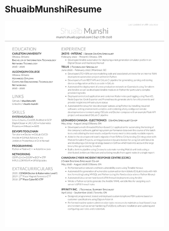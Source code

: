 # ShuaibMunshiResume

<!-- - Uses GitHub Actions to:
    - [Pull a docker image that contains the tools needed to compile my resume](https://github.com/shuaibmunshi/texlive-docker)
    - Checkout this repository
    - Compile the LaTeX resume
    - Add, commit and push the resultant pdf -->


<!-- ![Alt text](images/resumeworkflow.png?raw=true "Workflow") -->

![Alt text](images/ShuaibMunshiResume-1.png?raw=true "Resume")